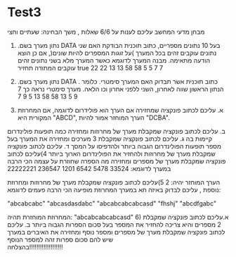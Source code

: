 # Test3
מבחן מדעי המחשב
עליכם לענות על 6/6 שאלות , משך הבחינה: שעתיים וחצי
1) .נתון מערך בשם DATA בעל 10 נתונים מספריים, כתוב תוכנית הבודקת האם שני נתונים עוקבים זהים בכל המערך )על זוגות המספרים להיות שונים(, אם כן הוצא הודעה מתאימה. מבנה המערך לדוגמא כאשר המערך מלא בשני נתונים זהים עוקבים המתודה תחזיר true
22	22	13	13	58	58	5	5	7	7

2) .נתון מערך בשם DATA . כתוב תוכנית אשר תבדוק האם המערך סימטרי. כלומר הנתון הראשון שווה לאחרון, השני ללפני אחרון וכו הלאה. מערך סימטרי נראה כך
7	9	5	13	58	58	13	5	9	7

3) א. עליכם לכתוב פונקציה שמחזירה אם הערך הוא פולידרום לדוגמה, אם המחרוזת המקורית היא "ABCD", הערך המוחזר אמור להיות "DCBA". 

ב. עליכם לכתוב פונקציה שמקבלת מערך של מחרוזות ומחזירה כמה תופעות פולינדרום         קיימות בה
ג. עליכם לכתוב פונקציה שמקבלת 3 מערכים ומחזירה את המערך בעל מספר תופעות הפולינדרום הגבוה ביותר ולהדפיסו על המסך
ד. עליכם לכתוב פונקציה שמקבלת מערך של מחרוזות ולהחזיר את הפולינדרום הארוך ביותר
4)עליכם לכתוב פונקציה שמקבלת מערך של מספרים ומחזירה מה הספרה שחוזרת על עצמה הכי הרבה במערך לדוגמא: 
33524	5478	6542	1201	236547	22222221

הערך המוחזר יהיה: 2 
5)עליכם לכתוב פונקציה שמקבלת מערך של מחרוזות ומחרוזת נוספת , עליכם לבדוק באיזה תא במערך המחרוזת מופיעה הכי הרבה פעמים לדוגמא:

"abcabcabc"	"abcasdasdabc"	"abcabcabcabcasd"	"fhshj"	"abcdfgabc"

המחרוזת המוחזרת תהיה: "abcabcabcabcasd"
6) א.עליכם לכתוב פונקציה שמקבלת 2 מספרים והיא צריכה להחזיר את המספר בעל סכום הספרות הגבוה ביותר
ב. עליכם לכתוב פונקציה שמקבלת מערך של מספרים ומספר נוסף ומחזירה את האיברים במערך שיש להם סכום ספרות זהה למספר הנוסף        
                                             בהצלחה!!!!!!!!!!!!!!!!!!!
